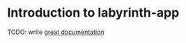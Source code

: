 # Introduction to labyrinth-app

TODO: write [great documentation](http://jacobian.org/writing/great-documentation/what-to-write/)
